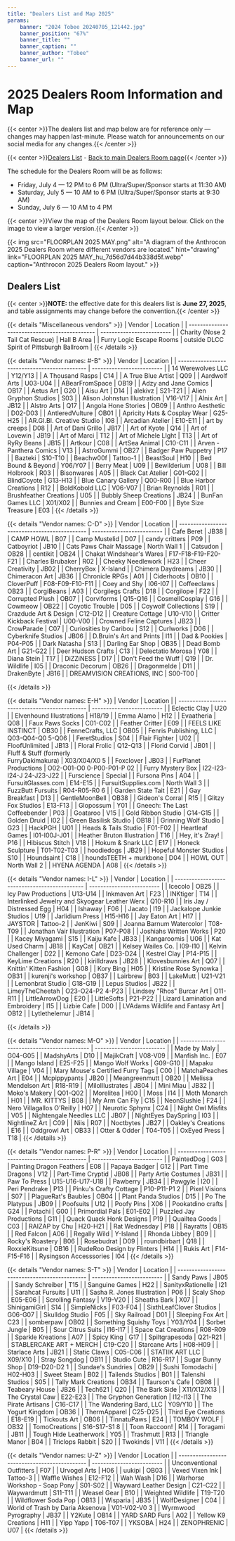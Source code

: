 ```yaml
---
title: "Dealers List and Map 2025"
params:
    banner: "2024 Tobee 20240705_121442.jpg"
    banner_position: "67%"
    banner_title: ""
    banner_caption: ""
    banner_author: "Tobee"
    banner_url: ""
---
```


# 2025 Dealers Room Information and Map

{{< center >}}The dealers list and map below are for reference only — changes may happen last-minute. Please watch for announcements on our social media for any changes.{{< /center >}}

{{< center >}}[Dealers List](#dealers-list) - [Back to main Dealers Room page](/dealers/){{< /center >}}

The schedule for the Dealers Room will be as follows:

- Friday, July 4 — 12 PM to 6 PM (Ultra/Super/Sponsor starts at 11:30 AM)
- Saturday, July 5 — 10 AM to 6 PM (Ultra/Super/Sponsor starts at 9:30 AM)
- Sunday, July 6 — 10 AM to 4 PM

{{< center >}}View the map of the Dealers Room layout below. Click on the image to view a larger version.{{< /center >}}

{{< img src="FLOORPLAN 2025 MAY.png" alt="A diagram of the Anthrocon 2025 Dealers Room where different vendors are located." hint="drawing" link="FLOORPLAN 2025 MAY_hu_7d56d7d44b338d5f.webp" caption="Anthrocon 2025 Dealers Room layout." >}}

## Dealers List

{{< center >}}**NOTE:** the effective date for this dealers list is **June 27, 2025**, and table assignments may change before the convention.{{< /center >}}

{{< details "Miscellaneous vendors" >}}
| Vendor                                        | Location                  |
| --------------------------------------------- | ------------------------- |
| Charity (Nose 2 Tail Cat Rescue)              | Hall B Area               |
| Furry Logic Escape Rooms     | outside DLCC Spirit of Pittsburgh Ballroom |
{{< /details >}}

{{< details "Vendor names: #-B" >}}
| Vendor                                        | Location                  |
| --------------------------------------------- | ------------------------- |
| 14 Werewolves LLC                             | Y12/Y13                   |
| A Thousand Rasps                              | C14                       |
| A True Blue Artist                            | Q09                       |
| Aardwolf Arts                                 | U03-U04                   |
| ABearFromSpace                                | OB19                      |
| Adzy and Jane Comics                          | OB17                      |
| Aetus Art                                     | G20                       |
| Aisu Art                                      | D14                       |
| alekivz                                       | S21-T21                   |
| Alien Gryphon Studios                         | S03                       |
| Alison Johnstun Illustration                  | V16-V17                   |
| Alnix Art                                     | JB12                      |
| Alstro Arts                                   | Q17                       |
| Angola Hone Stories                           | OB09                      |
| Anthro Aesthetic                              | D02-D03                   |
| AntleredVulture                               | OB01                      |
| Apricity Hats & Cosplay Wear                  | G25-H25                   |
| AR.GI.BI. Creative Studio                     | I08                       |
| Arcadian Atelier                              | E10-E11                   |
| art by creeps                                 | D08                       |
| Art of Dani Grillo                            | JB17                      |
| Art of Kyote                                  | Q14                       |
| Art of Lovewin                                | JB19                      |
| Art of Marci                                  | T12                       |
| Art of Michele LIght                          | T13                       |
| Art of RyRy Beans                             | JB15                      |
| Artkour                                       | C08                       |
| ArtSea Animal                                 | C10-C11                   |
| Arven - Panthera Comics                       | V13                       |
| AstroGummi                                    | OB27                      |
| Badger Paw Puppetry                           | P17                       |
| Bazteki                                       | S10-T10                   |
| Beachw00f                                     | Tattoo-1                  |
| BeastSoul                                     | H10                       |
| Bed Bound & Beyond                            | Y06/Y07                   |
| Berry Meat                                    | U09                       |
| Bewilderium                                   | U08                       |
| Bill Holbrook                                 | R03                       |
| Bisonwares                                    | A05                       |
| Black Cat Atelier                             | G01-G02                   |
| BlindCoyote                                   | G13-H13                   |
| Blue Canary Gallery                           | Q00-R00                   |
| Blue Harbor Creations                         | R12                       |
| BoldKobold LLC                                | V06-V07                   |
| Brian Reynolds                                | R01                       |
| Brushfeather Creations                        | U05                       |
| Bubbly Sheep Creations                        | JB24                      |
| BunFan Games LLC                              | X01/X02                   |
| Bunnies and Cream                             | E00-F00                   |
| Byte Size Treasure                            | E03                       |
{{< /details >}}

{{< details "Vendor names: C-D" >}}
| Vendor                                        | Location                  |
| --------------------------------------------- | ------------------------- |
| Cafe Beret                                    | JB38                      |
| CAMP HOWL                                     | B07                       |
| Camp Mustelid                                 | D07                       |
| candy critters                                | P09                       |
| Catboyriot                                    | JB10                      |
| Cats Paws Chair Massage                       | North Wall 1              |
| Catsudon                                      | OB28                      |
| centikit                                      | OB24                      |
| Chakat Windshear's Wares                      | F17-F18-F19-F20-F21       |
| Charles Brubaker                              | R02                       |
| Cheeky Needlework                             | H23                       |
| Cheer Creativity                              | JB02                      |
| CherryBox                                     | X-Island                  |
| Chimera Daydreams                             | JB30                      |
| Chimeracon Art                                | JB36                      |
| Chronicle RPGs                                | A01                       |
| Ciderhoots                                    | OB10                      |
| CloverPuff                                    | F08-F09-F10-F11           |
| Coey and Shy                                  | I06-I07                   |
| Coffeeclaws                                   | OB23                      |
| CorgiBeans                                    | A03                       |
| Corgilegs Crafts                              | D18                       |
| Corgilope                                     | F22                       |
| Corrupted Plush                               | OB07                      |
| Corviforms                                    | Q15-Q16                   |
| CosmellCosplay                                | G16                       |
| Cowmeow                                       | OB22                      |
| Coyotic Trouble                               | D05                       |
| Coywolf Collections                           | S19                       |
| Crazdude Art & Design                         | C12-D12                   |
| Creature Cottage                              | U10-V10                   |
| Critter Kickback Festival                     | U00-V00                   |
| Crowned Feline Captures                       | JB23                      |
| CrowParade                                    | C07                       |
| Curiosities by Caribou                        | S12                       |
| Curlworks                                     | D06                       |
| Cyberknife Studios                            | JB06                      |
| D.Bruin's Art and Prints                      | I11                       |
| Dad & Pookies                                 | P04-P05                   |
| Dark Natasha                                  | S13                       |
| Darling Ear Shop                              | OB35                      |
| Dead Bomb Art                                 | G21-G22                   |
| Deer Hudson Crafts                            | C13                       |
| Delectatio Morosa                             | Y08                       |
| Diana Stein                                   | T17                       |
| DiZZiNESS                                     | D17                       |
| Don't Feed the Wuff                           | Q19                       |
| Dr. Wildlife                                  | I05                       |
| Draconic Decorum                              | OB26                      |
| Dragonmelde                                   | D11                       |
| DrakenByte                                    | JB16                      |
| DREAMVISION CREATIONS, INC                    | S00-T00                   |

{{< /details >}}

{{< details "Vendor names: E-H" >}}
| Vendor                                        | Location                  |
| --------------------------------------------- | ------------------------- |
| Eclectic Clay                                 | U20                       |
| Elvenhound Illustrations                      | H18/19                    |
| Emma Alamo                                    | H12                       |
| Evaatheria                                    | Q08                       |
| Faux Paws Socks                               | C01-C02                   |
| Feather Critter                               | E09                       |
| FEELS LIKE INSTINCT                           | OB30                      |
| FenneCrafts, LLC                              | OB05                      |
| Fenris Publishing, LLC                        | Q03-Q04-Q0 5-Q06          |
| FeretStudios                                  | S04                       |
| Flair Fighter                                 | U02                       |
| FloofUnlimited                                | JB13                      |
| Floral Frolic                                 | Q12-Q13                   |
| Florid Corvid                                 | JB01                      |
| Fluff & Stuff (formerly<br>FurryDakimakura)   | X03/X04/X0 5              |
| Foxclover                                     | JB03                      |
| FurPlanet Productions                         | O02-O01-O0 0-P00-P01-P 02 |
| Furry Mystery Box                             | I22-I23-I24-J 24-J23-J22  |
| Furscience                                    | Special                   |
| Fursona Pins                                  | A04                       |
| FursuitGlasses.com                            | E14-E15                   |
| FursuitSupplies.com                           | North Wall 3              |
| FuzzButt Fursuits                             | R04-R05-R0 6              |
| Garden State Tait                             | E21                       |
| Gay Breakfast                                 | D13                       |
| GentleMoonBell                                | OB38                      |
| Gideon's Corral                               | R15                       |
| Glitzy Fox Studios                            | E13-F13                   |
| Glopossum                                     | Y01                       |
| Gneech: The Last Coffeebender                 | P03                       |
| Goataroo                                      | V15                       |
| Gold Ribbon Studio                            | G14-G15                   |
| Golden Druid                                  | I02                       |
| Green Basilisk Studio                         | OB18                      |
| Grinning Wolf Studio                          | G23                       |
| HackPGH                                       | U01                       |
| Heads & Tails Studio                          | F01-F02                   |
| Heartleaf Games                               | I01-I00J-J01              |
| Heather Bruton Illustration                   | T16                       |
| Hey, it's Zray!                               | P16                       |
| Hibiscus Stitch                               | V18                       |
| Hokum & Snark LLC                             | E17                       |
| Honeck Sculpture                              | T01-T02-T03               |
| hoodiedogs                                    | JB29                      |
| Hopeful Monster Studios                       | S10                       |
| Houndsaint                                    | C18                       |
| houndsTEETH + murkbone                        | D04                       |
| HOWL OUT                                      | North Wall 2              |
| HYENA AGENDA                                  | A08                       |
{{< /details >}}

{{< details "Vendor names: I-L" >}}
| Vendor                                        | Location                  |
| --------------------------------------------- | ------------------------- |
| Icecolo                                       | OB25                      |
| Icy Paw Productions                           | U13-U14                   |
| Inkmaven Art                                  | F23                       |
| INKtiger                                      | T14                       |
| Interlinked Jewelry and Skyogear Leather Werx | Q10-R10                   |
| Iris Jay / Distressed Egg                     | H04                       |
| Ishaway                                       | F06                       |
| Jacato                                        | I19                       |
| Jackalope Junkie Studios                      | U19                       |
| Jarlidium Press                               | H15-H16                   |
| Jay Eaton Art                                 | H17                       |
| JAYSTOR                                       | Tattoo-2                  |
| JenKiwi                                       | S09                       |
| Joanna Barnum Watercolor                      | T08-T09                   |
| Jonathan Vair Illustration                    | P07-P08                   |
| Joshiahs Written Works                        | P20                       |
| Kacey Miyagami                                | S15                       |
| Kaiju Kafe                                    | JB33                      |
| Kangaroomis                                   | U06                       |
| Kat Used Charm                                | JB18                      |
| KayCat                                        | OB21                      |
| Kelsey Wailes Co.                             | I09-I10                   |
| Kelvin Challenger                             | D22                       |
| Kemono Cafe                                   | D23-D24                   |
| Kestrel Clay                                  | P14-P15                   |
| KeyLime Creations                             | R20                       |
| kirilldraws                                   | JB28                      |
| Klovesbunnies Art                             | Q07                       |
| Knittin' Kitten Fashion                       | G08                       |
| Kory Bing                                     | H05                       |
| Kristine Rose Synowka                         | OB31                      |
| kurenji's workshop                            | OB37                      |
| Lairbrew                                      | B03                       |
| LakeMutt                                      | U21-V21                   |
| Lemonbrat Studio                              | G18-G19                   |
| Lepus Studios                                 | JB22                      |
| LimeyTheCheetah                               | O23-O24-P2 4-P23          |
| Lindsey "Rhos" Burcar Art                     | O11-R11                   |
| LittleArrowDog                                | E20                       |
| LittleSofts                                   | P21-P22                   |
| Lizard Lamination and Embroidery              | I15                       |
| Lizbie Cafe                                   | D00                       |
| LVAdams Wildlife and Fantasy Art              | OB12                      |
| Lytlethelemur                                 | JB14                      |

{{< /details >}}

{{< details "Vendor names: M-O" >}}
| Vendor                                        | Location                  |
| --------------------------------------------- | ------------------------- |
| Made by Maly                                  | G04-G05                   |
| MadshyArts                                    | D10                       |
| MajikCraft                                    | V08-V09                   |
| Manfish Inc.                                  | E07                       |
| Mango Island                                  | E25-F25                   |
| Mango Wolf Works                              | G09-G10                   |
| Mapaku Village                                | V04                       |
| Mary Mouse's Certified Furry Tags             | C00                       |
| MatchaPeaches Art                             | E04                       |
| Mcpippypants                                  | JB20                      |
| Meangreenmutt                                 | OB20                      |
| Melissa Mendelson Art                         | R18-R19                   |
| MiloIllustrates                               | JB04                      |
| Mini Miau                                     | JB32                      |
| Moko's Makery                                 | Q01-Q02                   |
| Morelitea                                     | H00                       |
| Moss                                          | I14                       |
| Moth Monarch                                  | H01                       |
| MR. KITTYS                                    | B08                       |
| My Arm Can Fly                                | C15                       |
| NeonSlushie                                   | F24                       |
| Nero Villagallos O'Reilly                     | H07                       |
| Neurotic Sphynx                               | C24                       |
| Night Owl Misfits                             | V05                       |
| Nightengale Needles LLC                       | JB07                      |
| NightEyes DaySpring                           | I03                       |
| NightlineZ Art                                | C09                       |
| Niis                                          | R07                       |
| Noctbytes                                     | JB27                      |
| Oakley's Creations                            | E16                       |
| Oddgrowl Art                                  | OB33                      |
| Otter & Odder                                 | T04-T05                   |
| OxEyed Press                                  | T18                       |
{{< /details >}}

{{< details "Vendor names: P-R" >}}
| Vendor                                        | Location                  |
| --------------------------------------------- | ------------------------- |
| PaintedDog                                    | G03                       |
| Painting Dragon Feathers                      | E08                       |
| Papaya Badger                                 | G12                       |
| Part Time Dragons                             | V12                       |
| Part-Time Cryptid                             | JB08                      |
| Party Artie Costumes                          | JB31                      |
| Paw To Press                                  | U15-U16-U17-U18           |
| Pawberry                                      | JB34                      |
| Pawgyle                                       | I20                       |
| Peri Pendrake                                 | P13                       |
| Pinku's Crafty Cottage                        | P10-P11-P1 2              |
| Pixel Visions                                 | S07                       |
| PlagueRat's Baubles                           | OB04                      |
| Plant Panda Studios                           | D15                       |
| Po The Platypus                               | JB09                      |
| Poofsuits                                     | U12                       |
| Poofy Pins                                    | X06                       |
| Pookatdino crafts                             | G24                       |
| Potachi                                       | G00                       |
| Primordial Pals                               | E01-E02                   |
| Puzzled Jay Productions                       | G11                       |
| Quack Quack Honk Designs                      | P19                       |
| Quailtea Goods                                | C03                       |
| RAIZAP by Chu                                 | H20-H21                   |
| Rat Wednesday                                 | P18                       |
| Rayratts                                      | OB15                      |
| Red Falcon                                    | A06                       |
| Regally Wild                                  | Y-Island                  |
| Rhonda Libbey                                 | B09                       |
| Rocky's Roastery                              | B06                       |
| Rosebudrat                                    | D09                       |
| roundbirbart                                  | Q18                       |
| RoxxieKitsune                                 | OB16                      |
| RudeRoo Design by Flinters                    | H14                       |
| Rukis Art                                     | F14-F15-F16               |
| Rysingson Accesssories                        | I04                       |
{{< /details >}}

{{< details "Vendor names: S-T" >}}
| Vendor                                        | Location                  |
| --------------------------------------------- | ------------------------- |
| Sandy Paws                                    | JB05                      |
| Sandy Schreiber                               | T15                       |
| Sanguine Games                                | H22                       |
| SanityxRationelle                             | I21                       |
| Sarahcat Fursuits                             | U11                       |
| Sasha R. Jones Illustration                   | P06                       |
| Scaly Shop                                    | E05-E06                   |
| Scrolling Fantasy                             | V19-V20                   |
| Sheaths Bark                                  | X07                       |
| ShinigamiGirl                                 | S14                       |
| SimpleNicks                                   | F03-F04                   |
| SixthLeafClover Studios                       | G06-G07                   |
| Skulldog Studio                               | F05                       |
| Sky Railroad                                  | D01                       |
| Sleeping Fox Art                              | C23                       |
| somberpaw                                     | OB02                      |
| Something Squishy Toys                        | Y03/Y04                   |
| Sorbet Jungle                                 | B05                       |
| Sour Citrus Suits                             | I16-I17                   |
| Space Cat Creations                           | R08-R09                   |
| Sparkle Kreations                             | A07                       |
| Spicy King                                    | G17                       |
| Spiltgrapesoda                                | Q21-R21                   |
| STABLERCAKE ART + MERCH                       | C19-C20                   |
| Starcane Arts                                 | H08-H09                   |
| Starlace Arts                                 | JB21                      |
| Static Claws                                  | C05-C06                   |
| STATIIK ART LLC                               | X09/X10                   |
| Stray Songdog                                 | OB11                      |
| Studio Cute                                   | R16-R17                   |
| Sugar Bunny Shop                              | D19-D20-D2 1              |
| Sundae's Sundries                             | OB29                      |
| Sushi Tomodachi                               | H02-H03                   |
| Sweet Steam                                   | B02                       |
| Tailends Studios                              | B01                       |
| Talenshi Studios                              | S05                       |
| Tally Mark Creations                          | OB34                      |
| Taurson's Cafe                                | OB08                      |
| Teabeary House                                | JB26                      |
| Tech621                                       | Q20                       |
| The Bark Side                                 | X11/X12/X13               |
| The Crystal Caw                               | E22-E23                   |
| The Gryphon Generation                        | I12-I13                   |
| The Pirate Artisans                           | C16-C17                   |
| The Wandering Bard, LLC                       | Y09/Y10                   |
| The Yogurt Kingdom                            | OB36                      |
| ThermApparel                                  | C25-D25                   |
| Third Eye Creations                           | E18-E19                   |
| Tickouts Art                                  | OB06                      |
| TinnatuPaws                                   | E24                       |
| TOMBOY WOLF                                   | OB32                      |
| TomoCreations                                 | S16-S17-S1 8              |
| Toon Raccoon!                                 | R14                       |
| Toragami                                      | JB11                      |
| Tough Hide Leatherwork                        | Y05                       |
| Trashmutt                                     | R13                       |
| Triangle Manor                                | B04                       |
| Triclops Rabbit                               | S20                       |
| Twokinds                                      | V11                       |
{{< /details >}}

{{< details "Vendor names: U-Z" >}}
| Vendor                                        | Location                  |
| --------------------------------------------- | ------------------------- |
| Unconventional Outfitters                     | F07                       |
| Urvogel Arts                                  | H06                       |
| uukipi                                        | OB03                      |
| Vexed Vixen Ink                               | Tattoo-3                  |
| Waffle Wishes                                 | E12-F12                   |
| Wah Wash                                      | D16                       |
| Warhorse Workshop - Soap Pony                 | S01-S02                   |
| Wayward Leather Design                        | C21-C22                   |
| Waywardmutt                                   | S11-T11                   |
| Weasel Gear                                   | B10                       |
| Weighted Wildlife                             | T19-T20                   |
| Wildflower Soda Pop                           | OB13                      |
| Wisparia                                      | JB35                      |
| WolfDesigner                                  | C04                       |
| World of Trash by Daria Aksenova              | V01-V02-V0 3              |
| Wyrmwood Pyrography                           | JB37                      |
| Y2Kute                                        | OB14                      |
| YARD SARD Furs                                | A02                       |
| Yellow K9 Creations                           | H11                       |
| Yipp Yapp                                     | T06-T07                   |
| YKSOBA                                        | H24                       |
| ZENOPHRENIC                                   | U07                       |
{{< /details >}}
